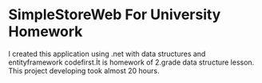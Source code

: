 # SimpleStoreWeb For University Homework
I created this application using .net with data structures and entityframework codefirst.İt is homework of  2.grade data structure lesson. This project developing took almost 20 hours. 
